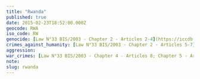 ```yaml
---
title: "Rwanda"
published: true
date: 2015-02-23T18:52:00.000Z
geocode: RWA
iso_code: RW
genocide: [Law N°33 BIS/2003 - Chapter 2 - Articles 2-4](https://iccdb.hrlc.net/data/doc/592/keyword/46/)
crimes_against_humanity: [Law N°33 BIS/2003 - Chapter 2 - Articles 5-7](https://iccdb.hrlc.net/data/doc/592/keyword/13/)
aggression:
war_crimes: [Law N°33 BIS/2003 - Chapter 4 - Articles 8; Chapter 5 - Articles 14-16](https://iccdb.hrlc.net/data/doc/592/keyword/145/)
note:
slug: rwanda
---
```

